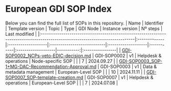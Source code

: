 # European GDI SOP Index
Below you can find the full list of SOPs in this repository.
| Name                                                                                                                        | Identifier   | Template version   | Topic                      | Type               | GDI Node   | Instance version   |   Nº steps | Last modified   |
|:----------------------------------------------------------------------------------------------------------------------------|:-------------|:-------------------|:---------------------------|:-------------------|:-----------|:-------------------|-----------:|:----------------|
| [GDI-SOP0002_NCPs-veto-EDIC-decision.md](./node-specific/GDI-SOP0002_NCPs-veto-EDIC-decision.md)                            | GDI-SOP0002  | v1                 | Helpdesk & operations      | Node-specific SOP  |            |                    |          7 | 2024.09.27      |
| [GDI-SOP0003_SOP-1+MG-DAC-Recommendation-Approval.md](./european-level/GDI-SOP0003_SOP-1+MG-DAC-Recommendation-Approval.md) | GDI-SOP0003  | v1                 | Data & metadata management | European-Level SOP |            |                    |         10 | 2024.11.11      |
| [GDI-SOP0007_SOP-template-creation.md](./european-level/GDI-SOP0007_SOP-template-creation.md)                               | GDI-SOP0007  | v1                 | Helpdesk & operations      | European-Level SOP |            |                    |          7 | 2024.07.08      |